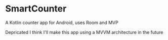 # SmartCounter
A Kotlin counter app for Android, uses Room and MVP

Depricated
I think I'll make this app using a MVVM architecture in the future
